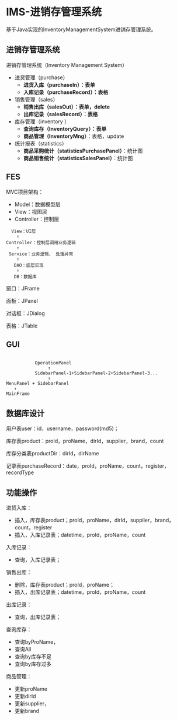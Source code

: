 # IMS-进销存管理系统
基于Java实现的InventoryManagementSystem进销存管理系统。

## 进销存管理系统

进销存管理系统（Inventory Management System）

- 进货管理（purchase）
  - **进货入库（purchaseIn）：表单**
  - **入库记录（purchaseRecord）：表格**
- 销售管理（sales）
  - **销售出库（salesOut）：表单，delete**
  - **出库记录（salesRecord）：表格**
- 库存管理（inventory ）
  - **查询库存（InventoryQuery）：表单**
  - **商品管理（InventoryMng）**：表格，update
- 统计报表（statistics）
  - **商品采购统计（statisticsPurchasePanel）**：统计图
  - **商品销售统计（statisticsSalesPanel）**：统计图

## FES

MVC项目架构：

- Model：数据模型层
- View：视图层
- Controller：控制层

```
  View：UI层
    ↑
Controller：控制层调用业务逻辑
    ↑
 Service：业务逻辑， 处理异常
    ↑
   DAO：底层实现
    ↑
   DB：数据库
```

窗口：JFrame

面板：JPanel

对话框：JDialog

表格：JTable

## GUI

```
           
           OperationPanel
           		↑
           SidebarPanel-1+SidebarPanel-2+SidebarPanel-3...
                ↑
MenuPanel + SidebarPanel
   ↑
MainFrame
```



## 数据库设计

用户表user：id，username，password(md5)；

库存表product：proId，proName，dirId，supplier，brand，count

库存分类表productDir：dirId，dirName

记录表purchaseRecord：date，proId，proName，count，register，recordType

## 功能操作

进货入库：

- 插入，库存表product；proId，proName，dirId，supplier，brand，count，register
- 插入，入库记录表；datetime，proId，proName，count

入库记录：

- 查询，入库记录表；

销售出库：

- 删除，库存表product；proId，proName；
- 插入，出库记录表；datetime，proId，proName，count

出库记录：

- 查询，出库记录表；

查询库存：

- 查询byProName，
- 查询All
- 查询by库存不足
- 查询by库存过多

商品管理：

- 更新proName
- 更新dirId
- 更新supplier，
- 更新brand



